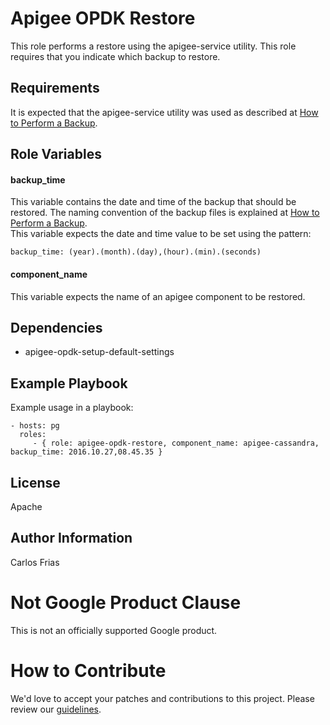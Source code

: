 Apigee OPDK Restore
===================

This role performs a restore using the apigee-service utility. This role 
requires that you indicate which backup to restore.

Requirements
------------

It is expected that the apigee-service utility was used as described at 
[How to Perform a Backup](http://docs.apigee.com/private-cloud/latest/how-perform-backup). 

Role Variables
--------------

#### backup_time

This variable contains the date and time of the backup that should be 
restored. The naming convention of the backup files is explained at
[How to Perform a Backup](http://docs.apigee.com/private-cloud/latest/how-perform-backup).     
This variable expects the date and time value to be set using the pattern: 

    backup_time: (year).(month).(day),(hour).(min).(seconds)

#### component_name
    
This variable expects the name of an apigee component to be restored.

Dependencies
------------

- apigee-opdk-setup-default-settings

Example Playbook
----------------

Example usage in a playbook:

    - hosts: pg
      roles:
         - { role: apigee-opdk-restore, component_name: apigee-cassandra, backup_time: 2016.10.27,08.45.35 }

License
-------

Apache

Author Information
------------------

Carlos Frias
<!-- BEGIN Google Required Disclaimer -->

# Not Google Product Clause

This is not an officially supported Google product.
<!-- END Google Required Disclaimer -->
<!-- BEGIN Google How To Contribute -->
# How to Contribute

We'd love to accept your patches and contributions to this project. Please review our [guidelines](CONTRIBUTION.md).
<!-- END Google How To Contribute -->
